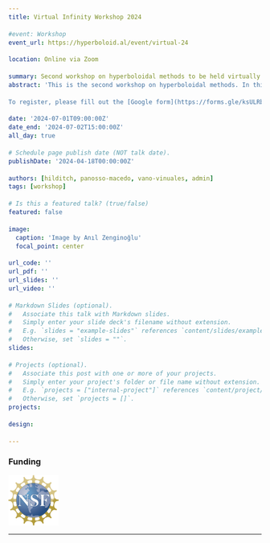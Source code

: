 ```yaml
---
title: Virtual Infinity Workshop 2024

#event: Workshop
event_url: https://hyperboloid.al/event/virtual-24

location: Online via Zoom

summary: Second workshop on hyperboloidal methods to be held virtually.
abstract: 'This is the second workshop on hyperboloidal methods. In this workshop, we will focus on coming up with new research ideas and forming collaborations among participants. Sharing of ideas will be facilitated by short, 20-minute talks on recent developments in hyperboloidal methods. The workshop will be held virtually.

To register, please fill out the [Google form](https://forms.gle/ksULRbBH6fW4VkNh9).'

date: '2024-07-01T09:00:00Z'
date_end: '2024-07-02T15:00:00Z'
all_day: true

# Schedule page publish date (NOT talk date).
publishDate: '2024-04-18T00:00:00Z'

authors: [hilditch, panosso-macedo, vano-vinuales, admin]
tags: [workshop]

# Is this a featured talk? (true/false)
featured: false

image:  
  caption: 'Image by Anıl Zenginoğlu'
  focal_point: center

url_code: ''
url_pdf: ''
url_slides: ''
url_video: ''

# Markdown Slides (optional).
#   Associate this talk with Markdown slides.
#   Simply enter your slide deck's filename without extension.
#   E.g. `slides = "example-slides"` references `content/slides/example-slides.md`.
#   Otherwise, set `slides = ""`.
slides:

# Projects (optional).
#   Associate this post with one or more of your projects.
#   Simply enter your project's folder or file name without extension.
#   E.g. `projects = ["internal-project"]` references `content/project/deep-learning/index.md`.
#   Otherwise, set `projects = []`.
projects:

design: 

---
```


### Funding

<section class="logo-list">
    <div class="container">
        <div class="row">
            <div class="col-lg-4 col-sm-12">
                <img src="/uploads/Copenhagen-23-Logos/nsf_logo.jpg" style="width:auto;height:100px;" alt="UMD Logo">
            </div>
        </div>
    </div>
</section>

---
